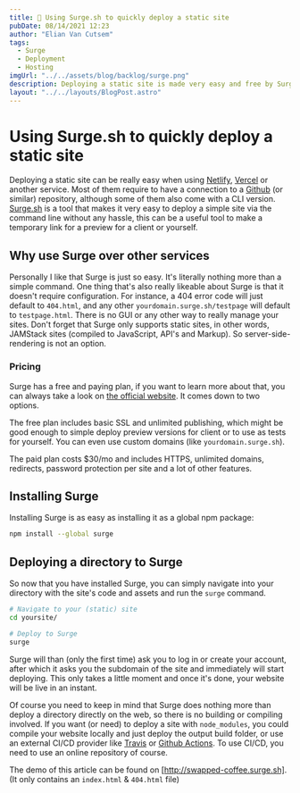 ```yaml
---
title: 🚀 Using Surge.sh to quickly deploy a static site
pubDate: 08/14/2021 12:23
author: "Elian Van Cutsem"
tags:
  - Surge
  - Deployment
  - Hosting
imgUrl: "../../assets/blog/backlog/surge.png"
description: Deploying a static site is made very easy and free by Surge.sh, in this article I explain how it works, what it is and why you should use it.
layout: "../../layouts/BlogPost.astro"
---
```


# Using Surge.sh to quickly deploy a static site

Deploying a static site can be really easy when using [Netlify](https://www.netlify.com), [Vercel](https://vercel.com) or another service. Most of them require to have a connection to a [Github](https://www.github.com) (or similar) repository, although some of them also come with a CLI version. [Surge.sh](http://surge.sh) is a tool that makes it very easy to deploy a simple site via the command line without any hassle, this can be a useful tool to make a temporary link for a preview for a client or yourself.

## Why use Surge over other services

Personally I like that Surge is just so easy. It's literally nothing more than a simple command. One thing that's also really likeable about Surge is that it doesn't require configuration. For instance, a 404 error code will just default to `404.html`, and any other `yourdomain.surge.sh/testpage` will default to `testpage.html`. There is no GUI or any other way to really manage your sites. Don't forget that Surge only supports static sites, in other words, JAMStack sites (compiled to JavaScript, API's and Markup). So server-side-rendering is not an option.

### Pricing

Surge has a free and paying plan, if you want to learn more about that, you can always take a look on [the official website](https://surge.sh/pricing). It comes down to two options.

The free plan includes basic SSL and unlimited publishing, which might be good enough to simple deploy preview versions for client or to use as tests for yourself. You can even use custom domains (like `yourdomain.surge.sh`).

The paid plan costs $30/mo and includes HTTPS, unlimited domains, redirects, password protection per site and a lot of other features.

## Installing Surge

Installing Surge is as easy as installing it as a global npm package:

```bash
npm install --global surge
```

## Deploying a directory to Surge

So now that you have installed Surge, you can simply navigate into your directory with the site's code and assets and run the `surge` command.

```bash
# Navigate to your (static) site
cd yoursite/

# Deploy to Surge
surge
```

Surge will than (only the first time) ask you to log in or create your account, after which it asks you the subdomain of the site and immediately will start deploying. This only takes a little moment and once it's done, your website will be live in an instant.

Of course you need to keep in mind that Surge does nothing more than deploy a directory directly on the web, so there is no building or compiling involved. If you want (or need) to deploy a site with `node_modules`, you could compile your website locally and just deploy the output build folder, or use an external CI/CD provider like [Travis](https://www.travis-ci.com/) or [Github Actions](https://github.com/features/actions). To use CI/CD, you need to use an online repository of course.

The demo of this article can be found on [http://swapped-coffee.surge.sh]. (It only contains an `index.html` & `404.html` file)
